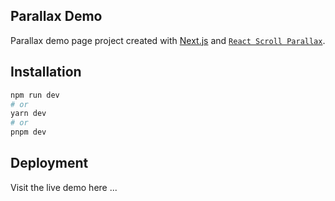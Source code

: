 ## Parallax Demo

Parallax demo page project created with [Next.js](https://nextjs.org/) and [`React Scroll Parallax`](https://react-scroll-parallax.damnthat.tv/docs/intro).

## Installation

```bash
npm run dev
# or
yarn dev
# or
pnpm dev
```

## Deployment

Visit the live demo here ...
